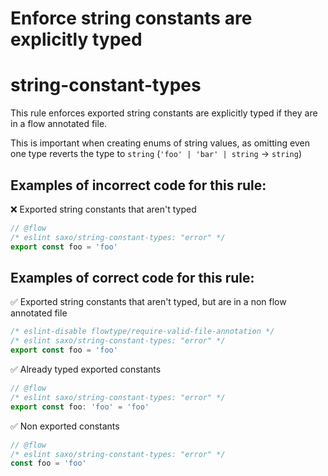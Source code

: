 # Enforce string constants are explicitly typed
# string-constant-types

This rule enforces exported string constants are explicitly typed if they are in a flow annotated file.

This is important when creating enums of string values, as omitting even one type reverts the type to `string` (`'foo' | 'bar' | string` -> `string`)

## Examples of incorrect code for this rule:

❌ Exported string constants that aren't typed

```js
// @flow
/* eslint saxo/string-constant-types: "error" */
export const foo = 'foo'
```

## Examples of correct code for this rule:

✅ Exported string constants that aren't typed, but are in a non flow annotated file

```js
/* eslint-disable flowtype/require-valid-file-annotation */
/* eslint saxo/string-constant-types: "error" */
export const foo = 'foo'
```

✅ Already typed exported constants

```js
// @flow
/* eslint saxo/string-constant-types: "error" */
export const foo: 'foo' = 'foo'
```

✅ Non exported constants

```js
// @flow
/* eslint saxo/string-constant-types: "error" */
const foo = 'foo'
```